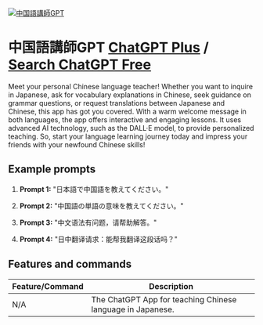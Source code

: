 
[![中国語講師GPT](https://files.oaiusercontent.com/file-nzBvkEgF07tMr7HcVEUaPyKO?se=2123-10-18T08%3A30%3A08Z&sp=r&sv=2021-08-06&sr=b&rscc=max-age%3D31536000%2C%20immutable&rscd=attachment%3B%20filename%3D74a29b25-4ac1-45dd-acfb-c1a98d96e7e1.png&sig=fQ%2B3HRGTLECO57UGDNIfFmvVi1qCFChPTZPagc4Hv1A%3D)](https://chat.openai.com/g/g-H8hQ3osGh-zhong-guo-yu-jiang-shi-gpt)

# 中国語講師GPT [ChatGPT Plus](https://chat.openai.com/g/g-H8hQ3osGh-zhong-guo-yu-jiang-shi-gpt) / [Search ChatGPT Free](https://gptcall.net/index.html#/?search=%E4%B8%AD%E5%9B%BD%E8%AA%9E%E8%AC%9B%E5%B8%ABGPT)

Meet your personal Chinese language teacher! Whether you want to inquire in Japanese, ask for vocabulary explanations in Chinese, seek guidance on grammar questions, or request translations between Japanese and Chinese, this app has got you covered. With a warm welcome message in both languages, the app offers interactive and engaging lessons. It uses advanced AI technology, such as the DALL·E model, to provide personalized teaching. So, start your language learning journey today and impress your friends with your newfound Chinese skills!

## Example prompts

1. **Prompt 1:** "日本語で中国語を教えてください。"

2. **Prompt 2:** "中国語の単語の意味を教えてください。"

3. **Prompt 3:** "中文语法有问题，请帮助解答。"

4. **Prompt 4:** "日中翻译请求：能帮我翻译这段话吗？"

## Features and commands

| Feature/Command | Description |
| --- | --- |
| N/A | The ChatGPT App for teaching Chinese language in Japanese. |




